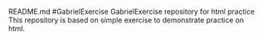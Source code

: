 README.md
#GabrielExercise
GabrielExercise repository for html practice
This repository is based on simple exercise to demonstrate practice on html.

<!---
Aghetseh-Gabriel/Aghetseh-Gabriel is a ✨ special ✨ repository because its `README.md` (this file) appears on your GitHub profile.
You can click the Preview link to take a look at your changes.
--->
